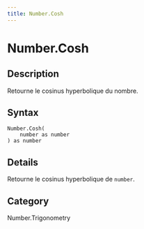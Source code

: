 ```yaml
---
title: Number.Cosh
---
```


# Number.Cosh


## Description

Retourne le cosinus hyperbolique du nombre.


## Syntax

```powerquery
Number.Cosh(
    number as number
) as number
```


## Details

Retourne le cosinus hyperbolique de <code>number</code>.



## Category
Number.Trigonometry
